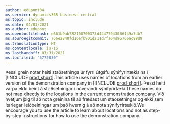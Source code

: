 ```yaml
---
author: edupont04
ms.service: dynamics365-business-central
ms.topic: include
ms.date: 04/01/2021
ms.author: edupont
ms.openlocfilehash: e661b9ab782100700373d44477943036149a5db7
ms.sourcegitcommit: 766e2840fd16efb901d211d7fa64d96766ac99d9
ms.translationtype: HT
ms.contentlocale: is-IS
ms.lasthandoff: 03/31/2021
ms.locfileid: "5772030"
---
```

<span data-ttu-id="7e574-101">Þessi grein notar heiti staðsetninga úr fyrri útgáfu sýnifyrirtækisins í [!INCLUDE [prod_short](prod_short.md)].</span><span class="sxs-lookup"><span data-stu-id="7e574-101">This article uses names of locations from an earlier version of the demonstration company in [!INCLUDE [prod_short](prod_short.md)].</span></span> <span data-ttu-id="7e574-102">Þessi heiti varpa ekki beint á staðsetningar í núverandi sýnifyrirtæki.</span><span class="sxs-lookup"><span data-stu-id="7e574-102">These names do not map directly to the locations in the current demonstration company.</span></span> <span data-ttu-id="7e574-103">Við hvetjum þig til að nota greinina til að fræðast um staðsetningar og ekki sem ítarlegar leiðbeiningar um það hvernig á að nota sýnifyrirtækið.</span><span class="sxs-lookup"><span data-stu-id="7e574-103">We encourage you to use the article to learn about locations and not as step-by-step instructions for how to use the demonstration company.</span></span>